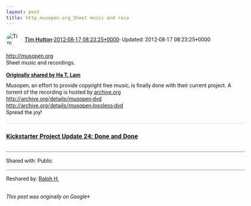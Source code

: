 ```yaml
---
layout: post
title: http_musopen.org_Sheet music and reco
---
```


<html><head><meta charset="utf-8"><title>&lt;a rel=&quot;nofollow&quot; target=&quot;_blank&quot; href=&quot;http://musopen.org&quot; class=&quot;ot-anchor ...</title><style>body {font: 11pt Roboto, Arial, sans-serif; max-width: 640px; margin: 24px;}.author-photo {border-radius: 50%; margin-right: 10px; width: 40px;}.author {font-weight: 500;}.main-content {margin: 15px 0 15px;}.post-title {font-weight: bold;}.location {display: block; margin-top: 15px;}.location img {float: left; margin-right: 5px; width: 20px;}.media-link {display: inline-block; max-width: 100%; vertical-align: top;}.media-link p {margin-top: 5px; max-height: 4em; overflow: scroll;}.media {max-height: 100vh; max-width: 100%;}.video-placeholder {background: black; display: flex; height: 300px; max-width: 100%; width: 640px;}.play-icon {border-bottom: 30px solid transparent; border-left: 50px solid white; border-top: 30px solid transparent; color: white; margin: auto;}.album {max-height: 800px; overflow: scroll; width: calc(100vw - 48px);}.album .media-link {margin-right: 5px; max-width: 250px;}.album .media {max-height: 250px;}.link-embed {border-top: 1px solid lightgrey; display: block; margin-top: 20px;}.link-embed img {max-width: 100%;}.inline-link-embed {display: block;}.inline-link-embed img {vertical-align: middle;}.link-title {display: inline-block; font-size: medium; font-weight: 300; padding-left: 1em;}.reshare-attribution {display: block; font-weight: bold; margin-bottom: 10px;}.poll-image {margin-bottom: 5px; max-height: 300px; max-width: 500px;}.poll-choice {align-items: center; display: flex; margin-bottom: 5px; max-width: 500px;}.poll-choice-percentage {background-color: lightblue; height: 100%; left: 0; position: absolute; z-index: -1;}.poll-choice-selected {margin-right: 5px;}.poll-choice-results {border: 1px solid lightgray; border-radius: 5px; display: flex; line-height: 40px; overflow: hidden; padding: 0 8px; position: relative;}.poll-choice-results, .poll-choice-description {flex-grow: 1; margin-right: 10px;}.poll-choice-image {width: 100%;}.poll-choice-image, .poll-choice-image img {max-height: 40px; max-width: 100px;}.poll-choice-votes {max-height: 100px; overflow: auto;}.plus-entity-embed {color: black; display: block; text-decoration: none;}.plus-entity-embed-cover-photo {max-height: 300px; max-width: 100%;}.plus-entity-embed-info {padding: 0 1em 1em;}.plus-entity-embed-info h2 {font-weight: 500; margin: 10px 0;}.plus-entity-embed-info p {font-size: small; margin: 0;}.collection-owner-avatar {border-radius: 50%; border: 2px solid white; height: 40px; margin-top: -22px;}.visibility {padding: 1em 0; border-top: 1px solid grey;}.post-activity {padding: 1em 0; border-top: 1px solid grey;}.comments {border-top: 1px solid gray; padding-top: 1em;}.comment + .comment {margin-top: 1em;}.comment .media-link, .comment .inline-link-embed {margin-top: 5px;}</style></head><body><div style="margin-bottom:1em;"><div style="display:flex; align-items:center"><img class="author-photo" src="https://lh4.googleusercontent.com/-epo4ZZKNqEw/AAAAAAAAAAI/AAAAAAAAVSU/qu3LpcHEnoQ/s64-c/photo.jpg" alt="Tim Hutton"><a href="https://plus.google.com/+TimHutton" target="_blank" class="author">Tim Hutton</a> - <a target="_blank" href="https://plus.google.com/+TimHutton/posts/hGii3gs6iDM">2012-08-17 08:23:25+0000</a><span> - Updated: 2012-08-17 08:23:25+0000</span></div><div class="main-content"><a rel="nofollow" target="_blank" href="http://musopen.org" class="ot-anchor bidi_isolate" jslog="10929; track:click" dir="ltr">http://musopen.org</a><br>Sheet music and recordings.</div><div><a target="_blank" href="https://plus.google.com/+HaTLam/posts/RyQ32EVNdsx" class="reshare-attribution">Originally shared by Ha T. Lam</a>Musopen, an effort to provide copyright free music, is finally done with their current project. A torrent of the recording is hosted by <a rel="nofollow" target="_blank" href="http://archive.org" class="ot-anchor bidi_isolate" jslog="10929; track:click" dir="ltr">archive.org</a><br><a rel="nofollow" target="_blank" href="http://archive.org/details/musopen-dvd" class="ot-anchor bidi_isolate" jslog="10929; track:click" dir="ltr">http://archive.org/details/musopen-dvd</a><br><a rel="nofollow" target="_blank" href="http://archive.org/details/musopen-lossless-dvd" class="ot-anchor bidi_isolate" jslog="10929; track:click" dir="ltr">http://archive.org/details/musopen-lossless-dvd</a><br>Spread the joy!<a href="http://www.kickstarter.com/projects/Musopen/record-and-release-free-music-without-copyrights/posts/288525" target="_blank" class="link-embed"><h3>Kickstarter Project Update 24: Done and Done</h3><img src="http://s3.amazonaws.com/ksr/projects/10478/photo-full.jpg?1288678111" alt=""></a></div></div><div class="visibility">Shared with: Public</div><div class="post-activity"><div class="resharers">Reshared by: <a href="https://plus.google.com/+RalphH007">Ralph H.</a></div></div></body></html>

<i>This post was originally on Google+</i>